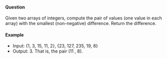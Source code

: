 #### Question

Given two arrays of integers, compute the pair of values (one value in each array) with the smallest (non-negative) difference. Return the difference.

#### Example

- Input: {1, 3, 15, 11, 2}, {23, 127, 235, 19, 8}
- Output: 3. That is, the pair (11 , 8).
